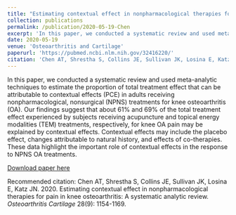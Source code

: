 ```yaml
---
title: "Estimating contextual effect in nonpharmacological therapies for pain in knee osteoarthritis: a systematic analytic review"
collection: publications
permalink: /publication/2020-05-19-Chen
excerpt: 'In this paper, we conducted a systematic review and used meta-analytic techniques to estimate the proportion of total treatment effect that can be attributable to contextual effects (PCE) in adults receiving nonpharmacological, nonsurgical (NPNS) treatments for knee osteoarthritis (OA). Our findings suggest that about 61% and 69% of the total treatment effect experienced by subjects receiving acupuncture and topical energy modalities (TEM) treatments, respectively, for knee OA pain may be explained by contextual effects. Contextual effects may include the placebo effect, changes attributable to natural history, and effects of co-therapies. These data highlight the important role of contextual effects in the response to NPNS OA treatments.'
date: 2020-05-19
venue: 'Osteoarthritis and Cartilage'
paperurl: 'https://pubmed.ncbi.nlm.nih.gov/32416220/'
citation: 'Chen AT, Shrestha S, Collins JE, Sullivan JK, Losina E, Katz JN. 2020. Estimating contextual effect in nonpharmacological therapies for pain in knee osteoarthritis: A systematic analytic review. <i>Osteoarthritis and Cartilage</i> 28(9): 1154-1169.'
---
```

In this paper, we conducted a systematic review and used meta-analytic techniques to estimate the proportion of total treatment effect that can be attributable to contextual effects (PCE) in adults receiving nonpharmacological, nonsurgical (NPNS) treatments for knee osteoarthritis (OA). Our findings suggest that about 61% and 69% of the total treatment effect experienced by subjects receiving acupuncture and topical energy modalities (TEM) treatments, respectively, for knee OA pain may be explained by contextual effects. Contextual effects may include the placebo effect, changes attributable to natural history, and effects of co-therapies. These data highlight the important role of contextual effects in the response to NPNS OA treatments.

[Download paper here](http://angela-t-chen.github.io/files/2020_Chen_ContextualEffects.pdf)

Recommended citation: Chen AT, Shrestha S, Collins JE, Sullivan JK, Losina E, Katz JN. 2020. Estimating contextual effect in nonpharmacological therapies for pain in knee osteoarthritis: A systematic analytic review. <i>Osteoarthritis Cartilage</i> 28(9): 1154-1169.
